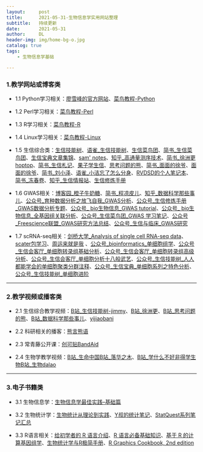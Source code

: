 ```yaml
---
layout:     post
title:      2021-05-31-生物信息学实用网站整理
subtitle:   持续更新
date:       2021-05-31
author:     DL
header-img: img/home-bg-o.jpg
catalog: true
tags:
    - 生物信息学基础

---
```


### 1.教学网站或博客类


- 1.1 Python学习相关：[廖雪峰的官方网站](http://genek.tv/)、[菜鸟教程-Python](https://www.runoob.com/python3/python3-tutorial.html)

- 1.2 Perl学习相关：[菜鸟教程-Perl](https://www.runoob.com/perl/perl-arrays.html)

- 1.3 R学习相关：[菜鸟教程-R](https://www.runoob.com/r/r-tutorial.html)

- 1.4 Linux学习相关：[菜鸟教程-Linux](https://www.runoob.com/linux/linux-tutorial.html)

- 1.5 生信综合类：[生信技能树](http://www.biotrainee.com/)、[语雀_生信技能树](https://www.yuque.com/biotrainee)、[生信菜鸟团](http://www.bio-info-trainee.com/)、[简书_生信菜鸟团](https://www.jianshu.com/p/b6031cde6773)、[生信宝典文章集锦](http://blog.genesino.com/)、[sam' notes](https://qinqianshan.com/)、[知乎_高通量测序技术](https://zhuanlan.zhihu.com/ngs-learning)、[简书_徐洲更hoptop](https://www.jianshu.com/u/9ea40b5f607a)、[简书_生信札记](https://www.jianshu.com/u/068665394ccf)、[果子学生信](https://guoshipeng.com/)、[思考问题的熊](https://kaopubear.top/blog/)、[简书_面面的徐爷](https://www.jianshu.com/u/fe854ffa1f9e)、[面面的徐爷](http://xuchunhui.top/)、[简书_刘小泽](https://www.jianshu.com/u/d7b77c171c15)、[语雀_小洁忘了怎么分身](https://www.yuque.com/xiaojiewanglezenmofenshen)、[RVDSD的个人笔记本](http://rvdsd.top/)、[简书_冻春卷](https://www.jianshu.com/u/6323855c2fa2)、[知乎_生信情报站](https://zhuanlan.zhihu.com/p/109084319)、[生信修炼手册](https://www.jianshu.com/u/057f40afa695)

- 1.6 GWAS相关：[博客园_橙子牛奶糖](https://www.cnblogs.com/chenwenyan/)、[简书_程凉皮儿](https://www.jianshu.com/u/e44c43de1627)、[知乎_数据科学那些事儿](https://www.zhihu.com/people/shan-shi-91-24)、[公众号_育种数据分析之放飞自我_GWAS分析](https://mp.weixin.qq.com/mp/appmsgalbum?action=getalbum&__biz=MzI0MTIzNjYwNQ==&scene=1&album_id=1336983097581207553&count=3&uin=&key=&devicetype=Windows+10+x64&version=6302017f&lang=zh_CN&ascene=1&fontgear=2)、[公众号_生信修炼手册_GWAS数据分析专题](https://mp.weixin.qq.com/s/h-7uswxGoO3Gx4lonP9_Cg)、[公众号_ bio生物信息_GWAS tutorial](https://mp.weixin.qq.com/s/Vx-SGCGWKS1j77kZf5ceDg)、[公众号_ bio生物信息_全基因组关联分析](https://mp.weixin.qq.com/mp/appmsgalbum?action=getalbum&__biz=Mzg2MDA2MDQzMQ==&scene=1&album_id=1384643015070924801&count=3&uin=&key=&devicetype=Windows+10+x64&version=6302019a&lang=zh_CN&ascene=1&fontgear=2)、[公众号_生信菜鸟团_GWAS 学习笔记](https://mp.weixin.qq.com/s/ou9MfogMJJV00S6lZpNGqQ)、[公众号_Freescience联盟_GWAS研究方法总结](https://mp.weixin.qq.com/s/A8PD7FUAGTUBtUlxD5FhAQ)、[公众号_生信与临床_GWAS研究](https://mp.weixin.qq.com/mp/appmsgalbum?action=getalbum&__biz=MjM5MTIzNjI1OA==&scene=1&album_id=1531434992659152897&count=3&uin=&key=&devicetype=Windows+10+x64&version=6302019a&lang=zh_CN&ascene=1&fontgear=2)

- 1.7 scRNA-seq相关：[剑桥大学_Analysis of single cell RNA-seq data](https://scrnaseq-course.cog.sanger.ac.uk/website/index.html)、[scater包学习](http://www.bioconductor.org/packages/release/bioc/vignettes/scater/inst/doc/overview.html)、[周运来就是我](https://www.jianshu.com/u/06ae70ef31bc) 、[公众号_bioinformatics_单细胞组学](https://mp.weixin.qq.com/mp/appmsgalbum?__biz=MzUzNzYwOTM1NA==&action=getalbum&album_id=1336861434696859648&scene=173&from_msgid=2247487183&from_itemidx=3&count=3&nolastread=1&uin=&key=&devicetype=Windows+10+x64&version=63020179&lang=zh_CN&ascene=1&session_us=gh_131d198fa059&fontgear=2)、[公众号_生信会客厅_单细胞转录组基础分析](https://mp.weixin.qq.com/mp/appmsgalbum?action=getalbum&album_id=1453861481023504385&__biz=MzIyMzMwNDQ2MA==&scene=21&uin=&key=&devicetype=Windows+10+x64&version=63020179&lang=zh_CN&ascene=0&fontgear=2)、[公众号_生信会客厅_单细胞转录组高级分析](https://mp.weixin.qq.com/mp/appmsgalbum?action=getalbum&album_id=1481464359141867525&__biz=MzIyMzMwNDQ2MA==&scene=21&uin=&key=&devicetype=Windows+10+x64&version=63020179&lang=zh_CN&ascene=0&fontgear=2)、[公众号_生信会客厅_单细胞分析十八般武艺](https://mp.weixin.qq.com/mp/appmsgalbum?__biz=MzIyMzMwNDQ2MA==&action=getalbum&album_id=1593332494622359552&scene=173&from_msgid=2247484347&from_itemidx=1&count=3&nolastread=1&uin=&key=&devicetype=Windows+10+x64&version=63020179&lang=zh_CN&ascene=0&fontgear=2)、[公众号_生信技能树_人人都能学会的单细胞聚类分群注释](https://mp.weixin.qq.com/s/1O1zuwLyM6_W0hZm5I26UA)、[公众号_生信宝典_单细胞系列之特色分析](https://mp.weixin.qq.com/mp/appmsgalbum?__biz=MzI5MTcwNjA4NQ==&action=getalbum&album_id=1335659837988110336&scene=173&from_msgid=2247496590&from_itemidx=1&count=3&nolastread=1#wechat_redirect)、[公众号_生信技能树_单细胞进阶](https://mp.weixin.qq.com/mp/appmsgalbum?__biz=MzAxMDkxODM1Ng==&action=getalbum&album_id=1698018533277761536&scene=173&from_msgid=2247501709&from_itemidx=1&count=3&nolastread=1&uin=&key=&devicetype=Windows+10+x64&version=6302019a&lang=zh_CN&ascene=0&fontgear=2)

---

### 2.教学视频或播客类

- 2.1 生信综合教学视频：[B站_生信技能树-jimmy](https://space.bilibili.com/338686099/)、[B站_徐洲更](https://space.bilibili.com/249108235/)、[B站_思考问题的熊](https://space.bilibili.com/293473627/)、[B站_数据科学那些事儿](https://space.bilibili.com/629646873/)、[yijiaobani](https://space.bilibili.com/387957560/)

- 2.2 科研相关的播客：[熊言熊语](https://podcast.kaopubear.top/)

- 2.3 常青藤公开课：[创可贴BandAid](https://space.bilibili.com/44573713/)

- 2.4 生物学教学视频：[B站_生命中国](https://space.bilibili.com/19553447/)[B站_落华之木](https://space.bilibili.com/238191342/)、[B站_学什么不好非得学生物](https://space.bilibili.com/396933332/)[B站_生物dalao](https://space.bilibili.com/199898430/)

---

### 3.电子书籍类

- 3.1 生物信息学：[生物信息学最佳实践–基础篇](http://www.biotrainee.com/jmzeng/book/basic/)

- 3.2 生物统计学：[生物统计从理论到实践](https://www.yuque.com/biotrainee/biostat)、[Y叔的统计笔记](https://guangchuangyu.github.io/statistics_notes/index.html)、[StatQuest系列笔记汇总](https://mp.weixin.qq.com/s/cvA40tLtpIzb_z2xtLD3ig)

- 3.3 R语言相关：[给初学者的 R 语言介绍](https://kaopubear.top/blog/2017-03-06-rintro2sibs/)、[R 语言必备基础知识](https://kaopubear.top/blog/2018-12-11-rbasic/)、[基于 R 的计算基因组学](https://compgenomr.kaopubear.top/)、[生物统计学与R极简手册](https://kaopubear.top/learnR/r_and_statistics_basic.html)、[R Graphics Cookbook, 2nd edition](https://r-graphics.org/)


